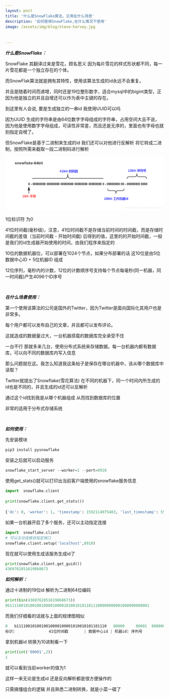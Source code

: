 ```yaml
---
layout: post
title: '什么是SnowFlake算法，又用在什么场景'
description: '如何使用SnowFlake,在什么情况下使用'
image: /assets/img/blog/steve-harvey.jpg


---
```


***什么是SnowFlake：***

SnowFlake 其翻译过来是雪花，顾名思义 因为每片雪花的样式形状都不同，每一片雪花都是一个独立存在的个体。

而SnowFlak算法就是拥有其特性，使用该算法生成的id永远不会重复。

并且是随着时间而递增，同时还是19位整形数字，适合mysql中的bigint类型，正因为他是独立的并且自增还可以作为表中主键的存在。

到这里有人会说, 要是生成独立的一串id 我使用UUID可以吗

因为UUID 生成的字符串是由64位数字字母组成的字符串，占用空间大且不说，因为他是使用数字字母组成，可读性非常差，而且还是无序的，里面也有字母也就别指定自增了。

但SnowFlake是基于二进制来生成的id 我们还可以对他进行反解析 将它转成二进制，按照所需来截取一段二进制码进行解析

![bitcode](/assets/img/SnowFlake/bitcode.jpg)

1位标识符 为0

41位时间截(毫秒级)，注意，41位时间截不是存储当前时间的时间截，而是存储时间截的差值（当前时间截 - 开始时间截) 后得到的值，这里的的开始时间截，一般是我们的id生成器开始使用的时间，由我们程序来指定的

10位的数据机器位，可以部署在1024个节点，如果分布部署的话 这10位是由5位数据中心ID + 5位机器ID 组成

12位序列，毫秒内的计数，12位的计数顺序号支持每个节点每毫秒(同一机器，同一时间截)产生4096个ID序号

<br/>

***在什么场景使用：***

第一个使用该算法的公司是国外的Twitter，因为Twitter是面向国际化其用户也是非常多。

每个用户都可以发布自己的文章，并且都可以发布评论。

这就造成的数据量过大，一台机器搭载的数据库完全承受不住

一台不行 那就多来几台，使用分布式系统来存储数据。每一台机器内都有数据库，可以向不同的数据库内写入信息

那么问题就在这。我怎么知道我这条帖子是保存在哪台机器中，该从哪个数据库中读取？

Twitter就提出了Snowflake(雪花算法) 在不同的机器下，同一个时间内所生成的id也是不同的，并且生成的id还可以反解析

通过这个id找到我是从哪个机器组成 从而找到数据库的位置

非常的适用于分布式存储系统

<br/>

***如何使用：***

先安装模块

```powershell
pip3 install pysnowflake
```

安装之后就可以启动服务

```powershell
snowflake_start_server --worker=1 --port=8910
```

使用get_stats()就可以打印出当前客户端使用的snowflake服务信息

```python
import  snowflake.client

print(snowflake.client.get_stats())

{'dc': 0, 'worker': 1, 'timestamp': 1592114075483, 'last_timestamp': 550281600000, 'sequence': 0, 'sequence_overload': 0, 'errors': 0}
```

如果一台机器开启了多个服务，还可以主动指定连接

```python
import  snowflake.client
# 可以主动连接自指定端口
snowflake.client.setup('localhost',8910)
```

现在就可以使用生成该服务生成id了

```python
print(snowflake.client.get_guid())
4369762851619868673
```



***如何解析：***

通过十进制的19位id 解析为二进制64位编码

```python
print(bin(4369762851619868673))
0b11110010100100100001000010100101011011100000000001000000000001
```

而我们仔细看的话就与上面的规律图相似

```powershell
0   b1111001010010010000100001010010101101110   00000     00001  000000000001
标识|		          41位时间戳       | 数据中心id | 机器id| 序列号 
```

拿到机器id 转换为10进制看一下

```python
print(int('00001',2))
1
```

就可以看到当前worker的值为1

这样一来无论是生成id 还是反向解析都是很方便操作的

只需搞懂组合的逻辑 并且熟悉二进制转换，就是小菜一碟了